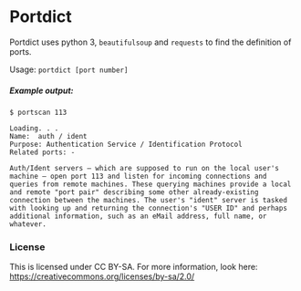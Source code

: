 # Portdict

Portdict uses python 3, `beautifulsoup` and `requests` to find the definition of ports.

Usage:  `portdict [port number]`

##### Example output:
```
$ portscan 113

Loading. . .
Name:  auth / ident
Purpose: Authentication Service / Identification Protocol
Related ports: -

Auth/Ident servers — which are supposed to run on the local user's machine — open port 113 and listen for incoming connections and queries from remote machines. These querying machines provide a local and remote "port pair" describing some other already-existing connection between the machines. The user's "ident" server is tasked with looking up and returning the connection's "USER ID" and perhaps additional information, such as an eMail address, full name, or whatever.

```



### License
This is licensed under CC BY-SA. For more information, look here: https://creativecommons.org/licenses/by-sa/2.0/
